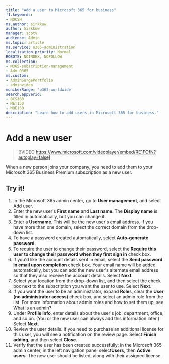 ```yaml
---
title: "Add a user to Microsoft 365 for business"
f1.keywords:
- NOCSH
ms.author: sirkkuw
author: Sirkkuw
manager: scotv
audience: Admin
ms.topic: article
ms.service: o365-administration
localization_priority: Normal
ROBOTS: NOINDEX, NOFOLLOW
ms.collection: 
- M365-subscription-management 
- Adm_O365
ms.custom: 
- AdminSurgePortfolio
- adminvideo
monikerRange: 'o365-worldwide'
search.appverid:
- BCS160
- MET150
- MOE150
description: "Learn how to add users in Microsoft 365 for business."
---
```


# Add a new user

> [!VIDEO https://www.microsoft.com/videoplayer/embed/RE1FOfN?autoplay=false]

When a new person joins your company, you need to add them to your Microsoft 365 Business Premium subscription as a new user.

## Try it!

1. In the Microsoft 365 admin center, go to **User management**, and select Add user.
1. Enter the new user's **First name** and **Last name**. The **Display name** is filled in automatically, but you can change it.
1. Enter a **Username**. This will be the new user's email address. If you have more than one domain, select the correct domain from the drop-down list.
1. To have a password created automatically, select **Auto-generate password**.
1. To require the user to change their password, select the **Require this user to change their password when they first sign in** check box.
1. If you'd like the account details sent in email, select the **Send password in email upon completion** check box. Your email name will be added automatically, but you can add the new user's alternate email address so that they also receive the account details. Select **Next**.
1. Select your location from the drop-down list, and then select the check box next to the subscription you want the user to use. Select **Nex**t.
1. If you want the user to be an administrator, expand **Role**s, clear the **User (no administrator access)** check box, and select an admin role from the list. For more information about admin roles and how to set them up, see [What is an admin](what-is-admin.md)?
1. Under **Profile info**, enter details about the user's job, department, office, and so on. (You or the new user can always add this information later.) Select **Next**.
1. Review the user details. If you need to purchase an additional license for this user, you will see a notification on the review page. Select **Finish adding**, and then select **Close**.
1. Verify that the user has been created successfully: in the Microsoft 365 admin center, in the left navigation pane, select**Users**, then **Active users**. The new user should be listed, along with their assigned license.